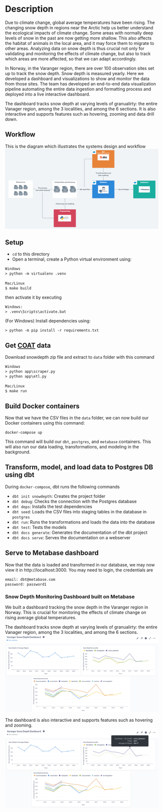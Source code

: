 # Description
Due to climate change, global average temperatures have been rising. The changing snow depth in regions near the Arctic help us better understand the ecological impacts of climate change. Some areas with normally deep levels of snow in the past are now getting more shallow. This also affects the habitat of animals in the local area, and it may force them to migrate to other areas. Analyzing data on snow depth is thus crucial not only for validating and monitoring the effects of climate change, but also to track which areas are more affected, so that we can adapt accordingly.

In Norway, in the Varanger region, there are over 100 observation sites set up to track the snow depth. Snow depth is measured yearly. Here we developed a dashboard and visualizations to show and monitor the data from those sites. The team has developed an end-to-end data visualization pipeline automating the entire data ingestion and formatting process and deployed into a live interactive dashboard.

The dashboard tracks snow depth at varying levels of granualirty: the entire Vanager region, among the 3 localities, and among the 6 sections. It is also interactive and supports features such as hovering, zooming and data drill down.

## Workflow
This is the diagram which illustrates the systems design and workflow
![workflow.png](./images/workflow.png)
## Setup
- `cd` to this directory
- Open a terminal, create a Python virtual environment using:


```
Windows
> python -m virtualenv .venv

Mac/Linux
$ make build

```
then activate it by executing 

```
Windows:
> .venv\Scripts\activate.bat
```
(For Windows) Install dependencies using:
```
> python -m pip install -r requirements.txt
```

## Get [COAT](https://data.coat.no/) data
Download snowdepth zip file and extract to `data` folder with this command
```
Windows
> python app\scraper.py
> python app\etl.py

Mac/Linux
$ make run
```
## Build Docker containers
Now that we have the CSV files in the `data` folder, we can now build our Docker containers using this command:
```
docker-compose up
```

This command will build our `dbt`, `postgres`, and `metabase` containers. This will also run our data loading, transformations, and modeling in the background.

## Transform, model, and load data to Postgres DB using dbt
During `docker-compose`, dbt runs the following commands
- `dbt init snowdepth`: Creates the project folder
- `dbt debug`: Checks the connection with the Postgres database
- `dbt deps`: Installs the test dependencies
- `dbt seed`: Loads the CSV files into staging tables in the database in `postgres`
- `dbt run`: Runs the transformations and loads the data into the database
- `dbt test`: Tests the models
- `dbt docs generate`: Generates the documentation of the dbt project
- `dbt docs serve`: Serves the documentation on a webserver

## Serve to Metabase dashboard
Now that the data is loaded and transformed in our database, we may now view it in http://localhost:3000.
You may need to login, the credentials are 
```
email: dbt@metabase.com
password: password1
```

### Snow Depth Monitoring Dashboard built on Metabase
We built a dashboard tracking the snow depth in the Varanger region in Norway. This is crucial for monitoring the effects of climate change on rising average global temperatures.

The dashboard tracks snow depth at varying levels of granualirty: the entire Vanager region, among the 3 localities, and among the 6 sections.
!["varanger_snow_depth_dashboard"](images/varanger_snow_depth_dashboard.png)

The dashboard is also interactive and supports features such as hovering and zooming.
!["varanger_snow_depth_dashboard hover"](images/varanger_snow_depth_hover.png)
